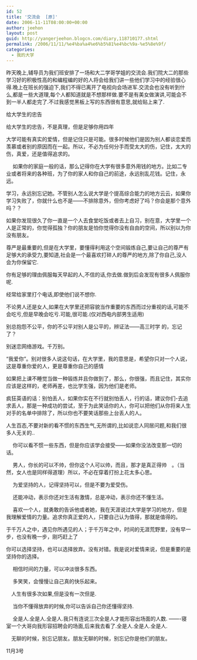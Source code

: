```yaml
---
id: 52
title: '交流会  [原]'
date: 2006-11-11T08:00:00+00:00
author: jeehon
layout: post
guid: http://yangerjeehon.blogcn.com/diary,118710177.shtml
permalink: /2006/11/11/%e4%ba%a4%e6%b5%81%e4%bc%9a-%e5%8e%9f/
categories:
  - 我的大学
---
```

昨天晚上,辅导员为我们班安排了一场和大二学哥学姐的交流会.我们院大二的那些学习好的积极性高的和编程编的好的人将会给我们讲一些他们学习中的经验很心得.晚上在班长的强迫下,我们不得已离开了电视向会场进军.交流会也没有听到什么,都是一些大道理,每个人都知道就是不想那样做.要不是有美女做演讲,可能会不到一半人都走完了.不过我感觉黑板上写的东西很有意思,就给贴上来了.
                                                       
给大学生的忠告
                               
给大学生的忠告，不是真理，但是足够你用四年
                
大学可能有真实的爱情，但是记住只是可能。很多时候他们是因为别人都谈恋爱而羡慕或者别的原因而在一起。所以，不必为任何分手而受太大的伤，记住，太大的伤，真爱，还是值得追求的。
   
　 如果你的家庭一般的话，那么记得你在大学有很多意外用钱的地方。比如二专业或者将来的各种班，为了你的家人和你自己的前途，永远别乱花钱。记住，永远。
        
学习，永远别忘记她。不管别人怎么说大学是个提高综合能力的地方云云，如果你学习失败了，你就什么也不是——不排除意外，但你考虑好了吗？你会是那个意外吗？？
         
如果你发现很久了你一直是一个人去食堂吃饭或者去上自习，别在意，大学里一个人是正常的，你觉得孤独？你的朋友是怕你觉得你没有自由的空间，所以别以为你没有朋友。
        
尊严是最重要的,但是在大学里，要懂得利用这个空间锻炼自己,要让自己的尊严有足够大的承受力,要知道,社会是一个最喜欢打碎人的尊严的地方,除了你自己,没人会为你保留它.
        
你有足够的理由佩服每天早起的人,不信的话,你去做.做到后会发现有很多人佩服你呢.
        
经常给家里打个电话,即使他们说不想你.
        
不论男人还是女人,如果在大学里还把容貌当作重要的东西而过分重视的话,可能不会吃亏,但是早晚会吃亏.可能,很可能.(仅对西电内部男生适用)
        
别总抱怨不公平，你的不公平对别人是公平的，辨证法——高三时学 的，忘记了？
        
别迷恋网络游戏。千万别。
       
“我爱你”。别对很多人说这句话，在大学里，我的意思是，希望你只对一个人说，这是尊重你爱的人，更是尊重你自己的感情
         
如果把上课不睡觉当做一种锻炼并且你做到了，那么，你很强，而且记住，其实你应该是这样的，老师再差，也比学生强，因为他们是老师。
        
疯狂英语的话：别怕丢人，如果你实在不行就别怕丢人，行的话，建议你们-去追求丢人，那是一种成功的尝试，至于为此笑话你的人，你可以把他们从你将来人生对手的名单中排除了，所以你也不要笑话那些上台丢人的人。 　
       
人生百态,不要对新的看不惯的东西生气,无所谓的,比如说恋人同居问题,和我们很多人无关的..
  
　 你可以看不惯一些东西，但是你应该学会接受——如果你没法改变那一切的话。
  
　 男人，你长的可以不帅，但你这个人可以帅，而且，那才是真正得帅　。（当然，女人也是同样得道理）所以，不必在穿着打扮上花太多心思。
  
　 为爱坚持的人，记得坚持可以，但是不要为爱受伤。
  
　 还能冲动，表示你还对生活有激情，总是冲动，表示你还不懂生活。
   
　 喜欢一个人，就勇敢的告诉他或者她，我在天涯说过大学是学习的地方，但是我理解爱情的力量。追求你真正爱的人，只要自己认为值得，那就是值得的。
        
于千万人之中，遇见你所遇见的人；于千万年之中，时间的无涯荒野里，没有早一步，也没有晚一步，刚巧赶上了
  
你可以选择坚持，也可以选择放弃。没有对错。我是说对爱情来说，但是重要的是坚持你的选择。
  
　 相信时间的力量，可以冲淡很多东西。
  
　 多笑笑，会慢慢让自己真的快乐起来。
   
　人生有很多次如果,但是没有一次但是.
  
　 当你不懂得放弃的时候,你可以告诉自己你还懂得坚持.
  
　 全是人.全是人.全是人.我只有连说三次全是人才能形容出场面的人数. &#8212;&#8212;-寝室一个大哥向我形容招聘会的场面,后来我去看了.全是人.全是人.全是人.
  
　无聊的时候，别忘记朋友。朋友无聊的时候，别忘记你是他们的朋友。 　
                                                                                            
11月3号